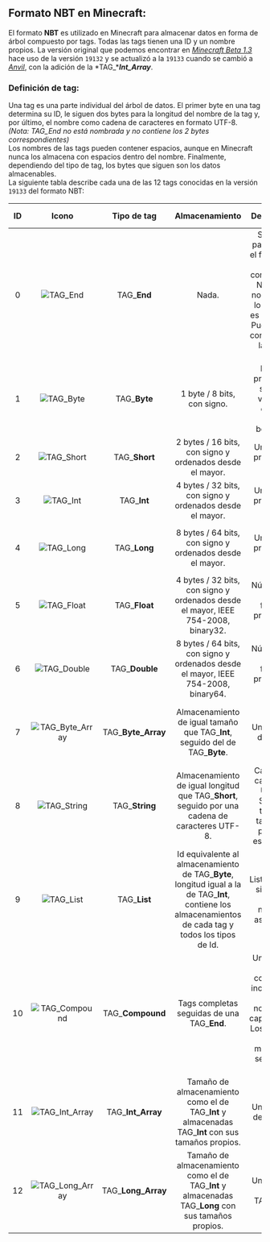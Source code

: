 ## Formato NBT en Minecraft:
El formato **NBT** es utilizado en Minecraft para almacenar datos en forma de árbol compuesto por tags. Todas las tags tienen una ID y un nombre propios. La versión original que podemos encontrar en [*Minecraft Beta 1.3*](http://minecraft.gamepedia.com/Version_history/Beta#Beta_1.3) hace uso de la versión `19132` y se actualizó a la `19133` cuando se cambió a [*Anvil*](http://minecraft.gamepedia.com/Anvil_file_format), con la adición de la *TAG_****Int_Array***.  
### Definición de tag:  
Una tag es una parte individual del árbol de datos. El primer byte en una tag determina su ID, le siguen dos bytes para la longitud del nombre de la tag y, por último, el nombre como cadena de caracteres en formato UTF-8.  
*(Nota: TAG_End no está nombrada y no contiene los 2 bytes correspondientes)*  
Los nombres de las tags pueden contener espacios, aunque en Minecraft nunca los almacena con espacios dentro del nombre. Finalmente, dependiendo del tipo de tag, los bytes que siguen son los datos almacenables.  
La siguiente tabla describe cada una de las 12 tags conocidas en la versión `19133` del formato NBT:  

| ID |                                Icono                                |     Tipo de tag     |                                                                      Almacenamiento                                                                      |                                                                      Descripción                                                                      |                                                                                                                                  Capacidad de almacenamiento                                                                                                                                  |
|:--:|:-------------------------------------------------------------------:|:-------------------:|:--------------------------------------------------------------------------------------------------------------------------------------------------------:|:-----------------------------------------------------------------------------------------------------------------------------------------------------:|:---------------------------------------------------------------------------------------------------------------------------------------------------------------------------------------------------------------------------------------------------------------------------------------------:|
| 0  | ![TAG_End](http://i.imgur.com/GbbSJOl.png "TAG_End")                | TAG_**End**         | Nada.                                                                                                                                                    | Se utiliza para indicar el final de las tags compuestas. No posee nombre, por lo que sólo es un byte 0. Puede ser el contenido de las listas vacías.  | Sin capacidad para almacenar datos.                                                                                                                                                                                                                                                           |
| 1  | ![TAG_Byte](http://i.imgur.com/DLpKqKK.png "TAG_Byte")              | TAG_**Byte**        | 1 byte / 8 bits, con signo.                                                                                                                              | Integral provista de signo. A veces se emplea como booleano.                                                                                          | Rango comprendido entre `-(2^7)` y `2^7 - 1`: Desde `-128` hasta `127`.                                                                                                                                                                                                                       |
| 2  | ![TAG_Short](http://i.imgur.com/mOTYBeM.png "TAG_Short")            | TAG_**Short**       | 2 bytes / 16 bits, con signo y ordenados desde el mayor.                                                                                                 | Un integral provisto de signo.                                                                                                                        | Rango comprendido entre `-(2^15)` y `2^15 - 1`: Desde `-32.768` hasta `32.767`.                                                                                                                                                                                                               |
| 3  | ![TAG_Int](http://i.imgur.com/S24DzxI.png "TAG_Int")                | TAG_**Int**         | 4 bytes / 32 bits, con signo y ordenados desde el mayor.                                                                                                 | Un integral provisto de signo.                                                                                                                        | Rango comprendido entre `-(2^31)` y `2^31 - 1`: Desde `-2.147.483.648` hasta `2.147.483.647`.                                                                                                                                                                                                 |
| 4  | ![TAG_Long](http://i.imgur.com/DUiiE1O.png "TAG_Long")              | TAG_**Long**        | 8 bytes / 64 bits, con signo y ordenados desde el mayor.                                                                                                 | Un integral provisto de signo.                                                                                                                        | Rango comprendido entre `-(2^63)` y `2^63 - 1`: Desde `-9.223.372.036.854.775.808` hasta `9.223.372.036.854.775.807`.                                                                                                                                                                         |
| 5  | ![TAG_Float](http://i.imgur.com/SzJFi47.png "TAG_Float")            | TAG_**Float**       | 4 bytes / 32 bits, con signo y ordenados desde el mayor, IEEE 754-2008, binary32.                                                                        | Número con coma flotante provisto de signo.                                                                                                           | La precisión puede variar según la línea numérica. [Formato de coma flotante de precisión simple](https://en.wikipedia.org/wiki/Single-precision_floating-point_format).                                                                                                                      |
| 6  | ![TAG_Double](http://i.imgur.com/RHW9hx9.png "TAG_Double")          | TAG_**Double**      | 8 bytes / 64 bits, con signo y ordenados desde el mayor, IEEE 754-2008, binary64.                                                                        | Número con coma flotante provisto de signo.                                                                                                           | La precisión puede variar según la línea numérica. [Formato de coma flotante de precisión doble](https://en.wikipedia.org/wiki/Double-precision_floating-point_format).                                                                                                                       |
| 7  | ![TAG_Byte_Array](http://i.imgur.com/tOTGqjP.png "TAG_Byte_Array")  | TAG_**Byte_Array**  | Almacenamiento de igual tamaño que TAG_**Int**, seguido del de TAG_**Byte**.                                                                             | Un conjunto de bytes.                                                                                                                                 | El número máximo de elementos varía entre `2^31 - 9` y `2^31 - 1`: `2.147.483.639` y `2.147.483.647`, dependiento del [JVM](https://en.wikipedia.org/wiki/Java_virtual_machine "Java Virtual Machine") específico.                                                                            |
| 8  | ![TAG_String](http://i.imgur.com/c2NRyWV.png "TAG_String")          | TAG_**String**      | Almacenamiento de igual longitud que TAG_**Short**, seguido por una cadena de caracteres UTF-8.                                                          | Cadena de caracteres UTF-8. Siempre tiene un tamaño, a pesar de estar vacía.                                                                          | `2^15`: `32.767` caracteres UTF-8. La mayoría de ellos son simples: [Caracteres UTF-8](https://en.wikipedia.org/wiki/UTF-8 "UTF-8").                                                                                                                                                          |
| 9  | ![TAG_List](http://i.imgur.com/S7q49GR.png "TAG_List")              | TAG_**List**        | Id equivalente al almacenamiento de TAG_**Byte**, longitud igual a la de TAG_**Int**, contiene los almacenamientos de cada tag y todos los tipos de Id.  | Lista de tags, sin repetir IDs ni nombres asignados.                                                                                                  | Debido a las limitaciones de [JVM](https://en.wikipedia.org/wiki/Java_virtual_machine "Java Virtual Machine"), el número máximo de elmementos es `2^31 - 9` o `2.147.483.639`. También hay que aclarar que las TAG_**List** y las TAG_**Compound** no deben superar una profundidad de `512`. |
| 10 | ![TAG_Compound](http://i.imgur.com/bRuYarV.png "TAG_Compound")      | TAG_**Compound**    | Tags completas seguidas de una TAG_**End**.                                                                                                              | Una lista de tags completas, incluyen sus IDs, nombres, y capacidades. Los nombres de las mismas no se pueden repetir.                                | Al contrario que en TAG_**List**, no hay límite de lo que una TAG_**Compound** puede contener (aunque siempre se encuentra el límite implícito de la memoria virtual). También hay que aclarar que las TAG_**Compound** y las TAG_**List** no deben superar una profundidad de `512`.         |
| 11 | ![TAG_Int_Array](http://i.imgur.com/9K6IiQm.png "TAG_Int_Array")    | TAG_**Int_Array**   | Tamaño de almacenamiento como el de TAG_**Int** y almacenadas TAG_**Int** con sus tamaños propios.                                                       | Un conjunto de TAG_**Int**.                                                                                                                           | El máximo número de elementos se encuentra entre `2^31 - 9` y `2^31 - 1`: `2.147.483.639` y `2.147.483.647`, dependiendo de [JVM](https://en.wikipedia.org/wiki/Java_virtual_machine "Java Virtual Machine").                                                                                 |
| 12 | ![TAG_Long_Array](http://i.imgur.com/9K6IiQm.png "TAG_Int_Array")    | TAG_**Long_Array**   | Tamaño de almacenamiento como el de TAG_**Int** y almacenadas TAG_**Long** con sus tamaños propios.                                                       | Un conjunto de TAG_**Long**.                                                                                                                           | El máximo número de elementos se encuentra entre `2^31 - 9` y `2^31 - 1`: `2.147.483.639` y `2.147.483.647`, dependiendo de [JVM](https://en.wikipedia.org/wiki/Java_virtual_machine "Java Virtual Machine").                                                                                 |

